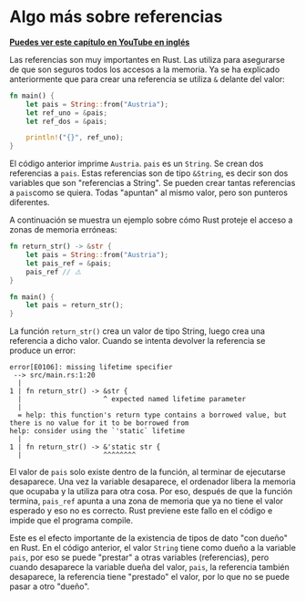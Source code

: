 # Algo más sobre referencias
**[Puedes ver este capítulo en YouTube en inglés](https://youtu.be/R13sQ8SNoEQ)**

Las referencias son muy importantes en Rust. Las utiliza para asegurarse de que son seguros todos los accesos a la memoria. Ya se ha explicado anteriormente que para crear una referencia se utiliza `&` delante del valor:

```rust
fn main() {
    let pais = String::from("Austria");
    let ref_uno = &pais;
    let ref_dos = &pais;

    println!("{}", ref_uno);
}
```

El código anterior imprime `Austria`. `pais` es un `String`. Se crean dos referencias a `pais`. Estas referencias son de tipo `&String`, es decir son dos variables que son "referencias a String". Se pueden crear tantas referencias a `pais`como se quiera. Todas "apuntan" al mismo valor, pero son punteros diferentes.

A continuación se muestra un ejemplo sobre cómo Rust proteje el acceso a zonas de memoria erróneas:


```rust
fn return_str() -> &str {
    let pais = String::from("Austria");
    let pais_ref = &pais;
    pais_ref // ⚠️
}

fn main() {
    let pais = return_str();
}
```

La función `return_str()` crea un valor de tipo String, luego crea una referencia a dicho valor. Cuando se intenta devolver la referencia se produce un error:

```text
error[E0106]: missing lifetime specifier
 --> src/main.rs:1:20
  |
1 | fn return_str() -> &str {
  |                    ^ expected named lifetime parameter
  |
  = help: this function's return type contains a borrowed value, but there is no value for it to be borrowed from
help: consider using the `'static` lifetime
  |
1 | fn return_str() -> &'static str {
  |                    ^^^^^^^^
```

El valor de `pais` solo existe dentro de la función, al terminar de ejecutarse desaparece. Una vez la variable desaparece, el ordenador libera la memoria que ocupaba y la utiliza para otra cosa. Por eso, después de que la función termina, `pais_ref` apunta a una zona de memoria que ya no tiene el valor esperado y eso no es correcto. Rust previene este fallo en el código e impide que el programa compile.

Este es el efecto importante de la existencia de tipos de dato "con dueño" en Rust. En el código anterior, el valor `String` tiene como dueño a la variable `pais`, por eso se puede "prestar" a otras variables (referencias), pero cuando desaparece la variable dueña del valor, `pais`, la referencia también desaparece, la referencia tiene "prestado" el valor, por lo que no se puede pasar a otro "dueño".

